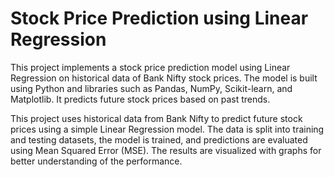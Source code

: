# Stock Price Prediction using Linear Regression

This project implements a stock price prediction model using Linear Regression on historical data of Bank Nifty stock prices. 
The model is built using Python and libraries such as Pandas, NumPy, Scikit-learn, and Matplotlib. It predicts future stock prices based on past trends.

This project uses historical data from Bank Nifty to predict future stock prices using a simple Linear Regression model. 
The data is split into training and testing datasets, the model is trained, and predictions are evaluated using Mean Squared Error (MSE). 
The results are visualized with graphs for better understanding of the performance.
